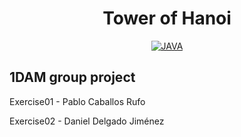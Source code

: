 <h1 align="center">Tower of Hanoi</h1>

<div align="center">

[![JAVA](https://img.shields.io/badge/Java-ED8B00?style=for-the-badge&logo=openjdk&logoColor=white)](https://www.java.com/en/)

</div>

## 1DAM group project

Exercise01 - Pablo Caballos Rufo

Exercise02 - Daniel Delgado Jiménez
